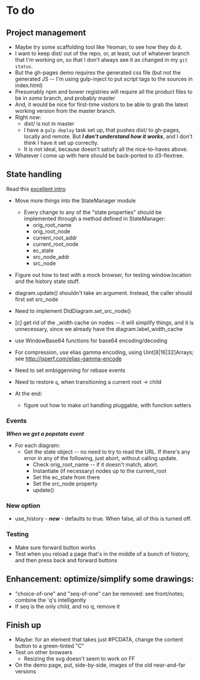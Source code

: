 # To do

## Project management

* Maybe try some scaffolding tool like Yeoman, to see how they do it.
* I want to keep dist/ out of the repo, or, at least, out of whatever branch
  that I'm working on, so that I don't always see it as changed 
  in my `git status`.
* But the gh-pages demo requires the generated css file (but not the generated 
  JS -- I'm using gulp-inject to put script tags to the sources in index.html)
* Presumably npm and bower registries will require all the
  product files to be in *some* branch, and probably master
* And, it would be nice for first-time visitors to be able to grab the latest
  working version from the master branch.
* Right now:
    * dist/ is not in master
    * I have a `gulp deploy` task set up, that pushes dist/ to gh-pages,
      locally and remote. But ***I don't understand how it works***, and
      I don't think I have it set up correctly.
    * It is not ideal, because doesn't satisfy all the nice-to-haves above.
* Whatever I come up with here should be back-ported to d3-flextree.


## State handling

Read this [excellent intro](https://developer.mozilla.org/en-US/docs/Web/API/History_API).

    

* Move more things into the StateManager module
    * Every change to any of the "state properties" should be implemented through a 
      method defined in StateManager:
        * orig_root_name
        * orig_root_node
        * current_root_addr
        * current_root_node
        * ec_state
        * src_node_addr
        * src_node


* Figure out how to test with a mock browser, for testing window.location and the 
  history state stuff.
* diagram.update() shouldn't take an argument. Instead, the caller should first
  set src_node
* Need to implement DtdDiagram.set_src_node()
* [c] get rid of the _width cache on nodes -- it will simplify things, and it is 
  unnecessary, since we already have the diagram.label_width_cache
* use WindowBase64 functions for base64 encoding/decoding
* For compression, use elias gamma encoding, using Uint[8|16|32]Arrays; see
  http://jsperf.com/elias-gamma-encode
* Need to set embiggenning for rebase events
* Need to restore `q`, when transitioning a current root -> child
* At the end:
    * figure out how to make url handling pluggable, with function setters





### Events






***When we get a popstate event***

* For each diagram:
    * Get the state object -- no need to try to read the URL. If there's any error in
      any of the following, just abort, without calling update.
        * Check orig_root_name -- if it doesn't match, abort.
        * Instantiate (if necessary) nodes up to the current_root
        * Set the ec_state from there
        * Set the src_node property
        * update()





### New option

* use_history - ***new*** - defaults to true. When false, all of this is turned off.


### Testing

* Make sure forward button works
* Test when you reload a page that's in the middle of a bunch of history, and
  then press back and forward buttons


## Enhancement: optimize/simplify some drawings: 

* "choice-of-one" and "seq-of-one" can be removed: see front/notes;
  combine the 'q's intelligently
* If seq is the only child, and no q, remove it


## Finish up

* Maybe: for an element that takes just #PCDATA, change the content button to a
  green-tinted "C"
* Test on other browsers
    * Resizing the svg doesn't seem to work on FF
* On the demo page, put, side-by-side, images of the old near-and-far versions
